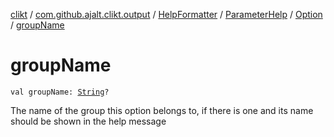 [clikt](../../../../index.md) / [com.github.ajalt.clikt.output](../../../index.md) / [HelpFormatter](../../index.md) / [ParameterHelp](../index.md) / [Option](index.md) / [groupName](./group-name.md)

# groupName

`val groupName: `[`String`](https://kotlinlang.org/api/latest/jvm/stdlib/kotlin/-string/index.html)`?`

The name of the group this option belongs to, if there is one and its name should be shown in the help message

